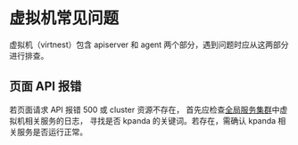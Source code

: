 # 虚拟机常见问题

虚拟机（virtnest）包含 apiserver 和 agent 两个部分，遇到问题时应从这两部分进行排查。

## 页面 API 报错

若页面请求 API 报错 500 或 cluster 资源不存在，
首先应检查[全局服务集群](../../kpanda/user-guide/clusters/cluster-role.md#_2)中虚拟机相关服务的日志，
寻找是否 kpanda 的关键词。若存在，需确认 kpanda 相关服务是否运行正常。
